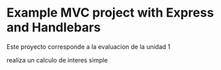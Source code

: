 # Example MVC project with Express and Handlebars

Este proyecto corresponde a la evaluacion de la unidad 1 

realiza un calculo de interes simple 

